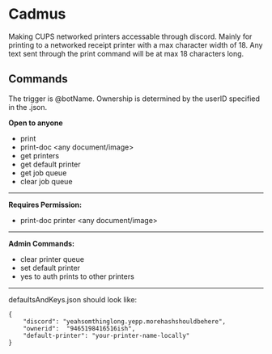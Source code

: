 # Cadmus
Making CUPS networked printers accessable through discord. 
Mainly for printing to a networked receipt printer with a max character width of 18.
Any text sent through the print command will be at max 18 characters long.

## Commands
The trigger is @botName. Ownership is determined by the userID specified in the .json.

**Open to anyone**
+ print <any length text>
+ print-doc <any document/image>
+ get printers
+ get default printer
+ get job queue
+ clear job queue
------------------------------
**Requires Permission:**
+ print-doc printer <printer-name> <any document/image>
------------------------------
**Admin Commands:**
+ clear printer queue <printer>
+ set default printer <name>
+ yes to auth prints to other printers

---------
defaultsAndKeys.json should look like:

```
{
    "discord": "yeahsomthinglong.yepp.morehashshouldbehere",
    "ownerid":  "9465198416516ish",
    "default-printer": "your-printer-name-locally"
}

```
